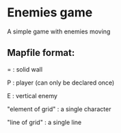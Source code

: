 # Enemies game
A simple game with enemies moving

## Mapfile format:

= : solid wall

P : player (can only be declared once)

E : vertical enemy

"element of grid" : a single character

"line of grid" : a single line
